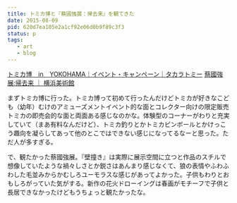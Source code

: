 ```yaml
---
title: トミカ博と『蔡國強展：帰去来』を観てきた
date: 2015-08-09
pid: 620d7ea105e2a1cf92e06d0b9f89c3f3
status: p
tags:
   - art
   - blog
---
```


[トミカ博　in　YOKOHAMA｜イベント・キャンペーン｜タカラトミー][1]
[蔡國強展:帰去来 ｜ 横浜美術館][2]

まずトミカ博に行った。トミカ博って初めて行ったんだけどトミカが好きなこども（幼年）むけのアミューズメントイベント的な面とコレクター向けの限定販売トミカの即売会的な面と両面ある感じなのかな。体験型のコーナーがわりと充実していて（まあ有料なんだけど）、トミカ釣りとかトミカピンボールとかけっこう趣向を凝らしてあって他のとこではできない感じになってるなーと思った。ただ人が多すぎる。

で、観たかった蔡國強展。『壁撞き』は実際に展示空間に立つと作品のスチルで想像していたような禍々しさとか鋭さはあんまり感じなくて、狼の表情やふわふわした毛並みからかむしろユーモラスな感じがあってよかった。子供もわりとおもしろがっていた気がする。新作の花火ドローイングは春画がモチーフで子供と長居できなかったけどもうちょっと観たかったな。

[1]:	http://www.takaratomy.co.jp/event/eventlist2/tomica2015-yokohama.html
[2]:	http://yokohama.art.museum/special/2015/caiguoqiang/
